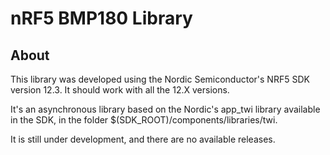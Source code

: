 # nRF5 BMP180 Library
## About

This library was developed using the Nordic Semiconductor's NRF5 SDK version 12.3. It should work with all the 12.X versions.

It's an asynchronous library based on the Nordic's app_twi library available in the SDK, in the folder $(SDK_ROOT)/components/libraries/twi.

It is still under development, and there are no available releases.

